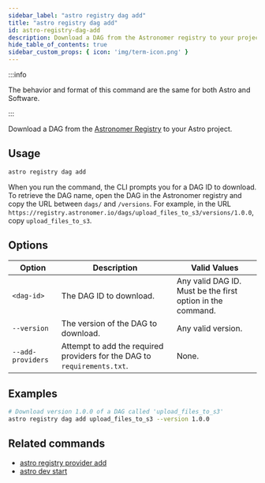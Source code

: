 ```yaml
---
sidebar_label: "astro registry dag add"
title: "astro registry dag add"
id: astro-registry-dag-add
description: Download a DAG from the Astronomer registry to your project.
hide_table_of_contents: true
sidebar_custom_props: { icon: 'img/term-icon.png' }
---
```


:::info

The behavior and format of this command are the same for both Astro and Software.

:::

Download a DAG from the [Astronomer Registry](https://registry.astronomer.io/) to your Astro project.

## Usage

```sh
astro registry dag add
```

When you run the command, the CLI prompts you for a DAG ID to download. To retrieve the DAG name, open the DAG in the Astronomer registry and copy the URL between `dags/` and `/versions`. For example, in the URL `https://registry.astronomer.io/dags/upload_files_to_s3/versions/1.0.0`, copy `upload_files_to_s3`.

## Options

| Option            | Description                                                                                                                             | Valid Values  |
| ----------------- | --------------------------------------------------------------------------------------------------------------------------------------- | ------------- |
| `<dag-id>`   | The DAG ID to download.                                                                                                      | Any valid DAG ID. Must be the first option in the command.  |
| `--version`   | The version of the DAG to download.                                                                                                      | Any valid version.   |
| `--add-providers` | Attempt to add the required providers for the DAG to `requirements.txt`. | None. |

## Examples

```sh
# Download version 1.0.0 of a DAG called 'upload_files_to_s3'
astro registry dag add upload_files_to_s3 --version 1.0.0
```

## Related commands

- [astro registry provider add](cli/astro-registry-provider-add.md)
- [astro dev start](cli/astro-dev-start.md)
